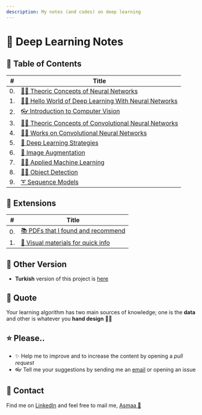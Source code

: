 ```yaml
---
description: My notes (and codes) on deep learning 
---
```


# 💫 Deep Learning Notes

## 📑 Table of Contents

| #  | Title                                                                   |
| -- |-------------------------------------------------------------------------|
| 0. | [👩‍🏫 Theoric Concepts of Neural Networks](./0-NNConcepts)                |
| 1. | [🙋‍♀️ Hello World of Deep Learning With Neural Networks](./1-HelloWorld)  |
| 2. | [👓 Introduction to Computer Vision](./2-Intro2ComputerVision)          |
| 3. | [👩‍🏫 Theoric Concepts of Convolutional Neural Networks](./3-CNNConcepts) |
| 4. | [👩‍🔧 Works on Convolutional Neural Networks](./4-CNNWorks)               |
| 5. | [🚙 Deep Learning Strategies](./5-DLStrategies)                     |
| 6. | [🤡 Image Augmentation](./6-ImageAugmentation)                          |
| 7. | [👷‍♀️ Applied Machine Learning](./7-AppliedML)                            |
| 8. | [🕵️‍♀️ Object Detection](./8-ObjectDetection)                              |
| 9. | [➰ Sequence Models](./9-SequenceModels)                                |

## 💉 Extensions
| #  | Title                                                                   |
| -- |-------------------------------------------------------------------------|
| 0. | [📚 PDFs that I found and recommend](./Z-UsefulPDFs/README.md)          |
| 1. | [👀 Visual materials for quick info](./Z-QuickVisualInfo)              |

## 🚀 Other Version
- **Turkish** version of this project is [here](https://dltr.asmaamir.com/)

## 🙌 Quote
Your learning algorithm has two main sources of knowledge; one is the **data** and other is whatever you **hand design** 🤔🚀

## ⭐ Please..
- ✨ Help me to improve and to increase the content by opening a _pull request_
- 👓 Tell me your suggestions by sending me an [email](mailto:asmaamirkhan.am@gmail.com) or opening an issue

## 🤝 Contact
Find me on [LinkedIn](https://www.linkedin.com/in/asmaamirkhan/) and feel free to mail me, [Asmaa 🦋](mailto:asmaamirkhan.am@gmail.com)
